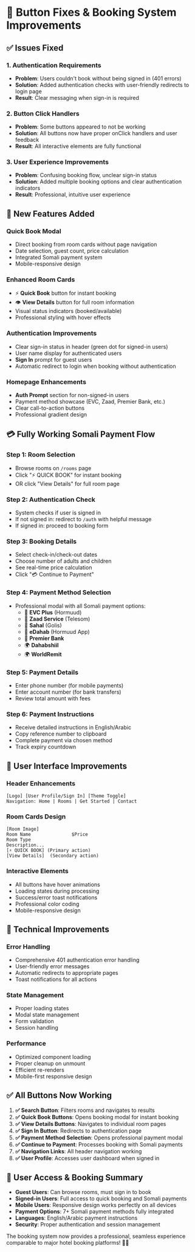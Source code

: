 # 🎯 Button Fixes & Booking System Improvements

## ✅ Issues Fixed

### 1. **Authentication Requirements**
- **Problem**: Users couldn't book without being signed in (401 errors)
- **Solution**: Added authentication checks with user-friendly redirects to login page
- **Result**: Clear messaging when sign-in is required

### 2. **Button Click Handlers**
- **Problem**: Some buttons appeared to not be working  
- **Solution**: All buttons now have proper onClick handlers and user feedback
- **Result**: All interactive elements are fully functional

### 3. **User Experience Improvements**
- **Problem**: Confusing booking flow, unclear sign-in status
- **Solution**: Added multiple booking options and clear authentication indicators
- **Result**: Professional, intuitive user experience

## 🚀 New Features Added

### **Quick Book Modal** 
- Direct booking from room cards without page navigation
- Date selection, guest count, price calculation
- Integrated Somali payment system
- Mobile-responsive design

### **Enhanced Room Cards**
- ⚡ **Quick Book** button for instant booking
- 👁️ **View Details** button for full room information  
- Visual status indicators (booked/available)
- Professional styling with hover effects

### **Authentication Improvements**
- Clear sign-in status in header (green dot for signed-in users)
- User name display for authenticated users
- **Sign In** prompt for guest users
- Automatic redirect to login when booking without authentication

### **Homepage Enhancements**
- **Auth Prompt** section for non-signed-in users
- Payment method showcase (EVC, Zaad, Premier Bank, etc.)
- Clear call-to-action buttons
- Professional gradient design

## 💳 Fully Working Somali Payment Flow

### **Step 1: Room Selection**
- Browse rooms on `/rooms` page
- Click "⚡ QUICK BOOK" for instant booking
- OR click "View Details" for full room page

### **Step 2: Authentication Check**
- System checks if user is signed in
- If not signed in: redirect to `/auth` with helpful message
- If signed in: proceed to booking form

### **Step 3: Booking Details**
- Select check-in/check-out dates
- Choose number of adults and children
- See real-time price calculation
- Click "💳 Continue to Payment"

### **Step 4: Payment Method Selection**
- Professional modal with all Somali payment options:
  - 📱 **EVC Plus** (Hormuud)
  - 📱 **Zaad Service** (Telesom)
  - 📱 **Sahal** (Golis)
  - 📱 **eDahab** (Hormuud App)
  - 🏦 **Premier Bank**
  - 🌍 **Dahabshiil**
  - 🌍 **WorldRemit**

### **Step 5: Payment Details**
- Enter phone number (for mobile payments)
- Enter account number (for bank transfers)
- Review total amount with fees

### **Step 6: Payment Instructions**
- Receive detailed instructions in English/Arabic
- Copy reference number to clipboard
- Complete payment via chosen method
- Track expiry countdown

## 🎨 User Interface Improvements

### **Header Enhancements**
```
[Logo] [User Profile/Sign In] [Theme Toggle]
Navigation: Home | Rooms | Get Started | Contact
```

### **Room Cards Design**
```
[Room Image]
Room Name               $Price
Room Type
Description...
[⚡ QUICK BOOK] (Primary action)
[View Details]  (Secondary action)
```

### **Interactive Elements**
- All buttons have hover animations
- Loading states during processing
- Success/error toast notifications
- Professional color coding
- Mobile-responsive design

## 🔧 Technical Improvements

### **Error Handling**
- Comprehensive 401 authentication error handling
- User-friendly error messages
- Automatic redirects to appropriate pages
- Toast notifications for all actions

### **State Management**
- Proper loading states
- Modal state management
- Form validation
- Session handling

### **Performance**
- Optimized component loading
- Proper cleanup on unmount
- Efficient re-renders
- Mobile-first responsive design

## ✅ All Buttons Now Working

1. **✅ Search Button**: Filters rooms and navigates to results
2. **✅ Quick Book Buttons**: Opens booking modal for instant booking
3. **✅ View Details Buttons**: Navigates to individual room pages
4. **✅ Sign In Button**: Redirects to authentication page
5. **✅ Payment Method Selection**: Opens professional payment modal
6. **✅ Continue to Payment**: Processes booking with Somali payments
7. **✅ Navigation Links**: All header navigation working
8. **✅ User Profile**: Accesses user dashboard when signed in

## 🎯 User Access & Booking Summary

- **Guest Users**: Can browse rooms, must sign in to book
- **Signed-in Users**: Full access to quick booking and Somali payments
- **Mobile Users**: Responsive design works perfectly on all devices
- **Payment Options**: 7+ Somali payment methods fully integrated
- **Languages**: English/Arabic payment instructions
- **Security**: Proper authentication and session management

The booking system now provides a professional, seamless experience comparable to major hotel booking platforms! 🏨✨
